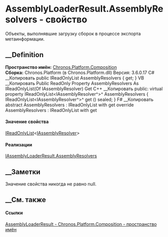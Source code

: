 # AssemblyLoaderResult<TMetadata>.AssemblyResolvers - свойство
Объекты, выполнявшие загрузку сборок в процессе экспорта метаинформации.
##  __Definition
 **Пространство имён:**
[Chronos.Platform.Composition](N_Chronos_Platform_Composition.htm)  
 **Сборка:** Chronos.Platform (в Chronos.Platform.dll) Версия: 3.6.0.17
C# __Копировать
     public IReadOnlyList<IAssemblyResolver> AssemblyResolvers { get; }
VB __Копировать
     Public ReadOnly Property AssemblyResolvers As IReadOnlyList(Of IAssemblyResolver)
    	Get
C++ __Копировать
     public:
    virtual property IReadOnlyList<IAssemblyResolver^>^ AssemblyResolvers {
    	IReadOnlyList<IAssemblyResolver^>^ get () sealed;
    }
F# __Копировать
     abstract AssemblyResolvers : IReadOnlyList<IAssemblyResolver> with get
    override AssemblyResolvers : IReadOnlyList<IAssemblyResolver> with get
#### Значение свойства
[IReadOnlyList](https://learn.microsoft.com/dotnet/api/system.collections.generic.ireadonlylist-1)<[IAssemblyResolver](T_Chronos_Platform_Composition_IAssemblyResolver.htm)>
#### Реализации
[IAssemblyLoaderResult<TMetadata>.AssemblyResolvers](P_Chronos_Platform_Composition_IAssemblyLoaderResult_1_AssemblyResolvers.htm)  
##  __Заметки
Значение свойства никогда не равно null.
## __См. также
#### Ссылки
[AssemblyLoaderResult<TMetadata> \-
](T_Chronos_Platform_Composition_AssemblyLoaderResult_1.htm)
[Chronos.Platform.Composition - пространство
имён](N_Chronos_Platform_Composition.htm)
